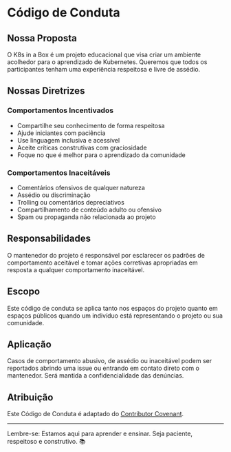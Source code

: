 # Código de Conduta

## Nossa Proposta

O K8s in a Box é um projeto educacional que visa criar um ambiente acolhedor para o aprendizado de Kubernetes. Queremos que todos os participantes tenham uma experiência respeitosa e livre de assédio.

## Nossas Diretrizes

### Comportamentos Incentivados

- Compartilhe seu conhecimento de forma respeitosa
- Ajude iniciantes com paciência
- Use linguagem inclusiva e acessível
- Aceite críticas construtivas com graciosidade
- Foque no que é melhor para o aprendizado da comunidade

### Comportamentos Inaceitáveis

- Comentários ofensivos de qualquer natureza
- Assédio ou discriminação
- Trolling ou comentários depreciativos
- Compartilhamento de conteúdo adulto ou ofensivo
- Spam ou propaganda não relacionada ao projeto

## Responsabilidades

O mantenedor do projeto é responsável por esclarecer os padrões de comportamento aceitável e tomar ações corretivas apropriadas em resposta a qualquer comportamento inaceitável.

## Escopo

Este código de conduta se aplica tanto nos espaços do projeto quanto em espaços públicos quando um indivíduo está representando o projeto ou sua comunidade.

## Aplicação

Casos de comportamento abusivo, de assédio ou inaceitável podem ser reportados abrindo uma issue ou entrando em contato direto com o mantenedor. Será mantida a confidencialidade das denúncias.

## Atribuição

Este Código de Conduta é adaptado do [Contributor Covenant](https://www.contributor-covenant.org/).

---

Lembre-se: Estamos aqui para aprender e ensinar. Seja paciente, respeitoso e construtivo. 📚
